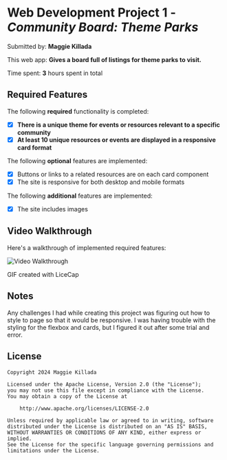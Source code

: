 # Web Development Project 1 - *Community Board: Theme Parks*

Submitted by: **Maggie Killada**

This web app: **Gives a board full of listings for theme parks to visit.**

Time spent: **3** hours spent in total

## Required Features

The following **required** functionality is completed:

- [x] **There is a unique theme for events or resources relevant to a specific community**
- [x] **At least 10 unique resources or events are displayed in a responsive card format**

The following **optional** features are implemented:

- [x] Buttons or links to a related resources are on each card component
- [x] The site is responsive for both desktop and mobile formats

The following **additional** features are implemented:

* [x] The site includes images

## Video Walkthrough

Here's a walkthrough of implemented required features:

<img src='WEB102Project1.gif' title='Video Walkthrough' width='' alt='Video Walkthrough' />

GIF created with LiceCap

## Notes

Any challenges I had while creating this project was figuring out how to style to page so that it would be responsive. I was having trouble with the styling for the flexbox and cards, but I figured it out after some trial and error.

## License

    Copyright 2024 Maggie Killada

    Licensed under the Apache License, Version 2.0 (the "License");
    you may not use this file except in compliance with the License.
    You may obtain a copy of the License at

        http://www.apache.org/licenses/LICENSE-2.0

    Unless required by applicable law or agreed to in writing, software
    distributed under the License is distributed on an "AS IS" BASIS,
    WITHOUT WARRANTIES OR CONDITIONS OF ANY KIND, either express or implied.
    See the License for the specific language governing permissions and
    limitations under the License.

